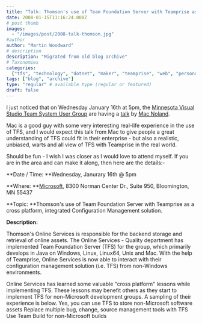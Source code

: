 ```yaml
---
title: "Talk: Thomson's use of Team Foundation Server with Teamprise as a cross platform, integrated Configuration Management solution"
date: 2008-01-15T11:16:24.000Z
# post thumb
images:
  - "/images/post/2008-talk-thomson.jpg"
#author
author: "Martin Woodward"
# description
description: "Migrated from old blog archive"
# Taxonomies
categories:
  ["tfs", "technology", "dotnet", "maker", "teamprise", "web", "personal"]
tags: ["blog", "archive"]
type: "regular" # available type (regular or featured)
draft: false
---
```


I just noticed that on Wednesday January 16th at 5pm, the [Minnesota Visual Studio Team System User Group](http://vstsmn.net/) are having a [talk](http://team-foundation-server.blogspot.com/2008/01/vsts-meeting-on-wednesday-january-16th.html) by [Mac Noland](http://team-foundation-server.blogspot.com/).

Mac is a good guy with some very interesting real-life experience in the use of TFS, and I would expect this talk from Mac to give people a great understanding of TFS could fit in their enterprise - but also a realistic, unbiased, warts and all view of TFS with Teamprise in the real world.

Should be fun - I wish I was closer as I would love to attend myself. If you are in the area and can make it along, then here are the details:-

**Date / Time: **Wednesday, Janurary 16th @ 5pm

**Where: **[Microsoft](http://local.live.com/default.aspx?v=2&cp=44.854%7E-93.352199&style=r&lvl=14&scene=4136079&sp=Point.rg82zv76mkjk_8300%20Norman%20Center%20Dr%2c%20Bloomington%2c%20MN%2055437-1027%2c%20United%20States___), 8300 Norman Center Dr., Suite 950, Bloomington, MN 55437

**Topic: **Thomson's use of Team Foundation Server with Teamprise as a cross platform, integrated Configuration Management solution.

**Description:**

Thomson's Online Services is responsible for the backend storage and retrieval of online assets. The Online Services - Quality department has implemented Team Foundation Server (TFS) for the group, which primarily develops in Java on Windows, Linux, Linux64, Unix and Mac. With the help of Teamprise, Online Services is now able to interact with their configuration management solution (i.e. TFS) from non-Windows environments.

Online Services has learned some valuable "cross platform" lessons while implementing TFS. These lessons may benefit others as they start to implement TFS for non-Microsoft development groups. A sampling of their experience is below. Yes, you can use TFS to store non-Microsoft software assets Replace multiple bug, change, source management tools with TFS Use Team Build for non-Microsoft builds
